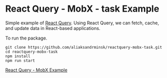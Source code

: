 # React Query - MobX - task Example

Simple example of [React Query](https://react-query.tanstack.com/). Using React Query, we can fetch, cache, and update data in React-based applications.

To run the package.

```
git clone https://github.com/aliaksandrminsk/reactquery-mobx-task.git
cd reactquery-mobx-task
npm install
npm run start
```

[React Query - MobX Example
](https://reactquery-mobx-task.web.app/)


